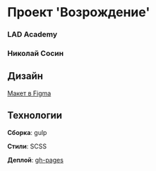 # Проект 'Возрождение'
### LAD Academy
### Николай Сосин

## Дизайн

[Макет в Figma](https://www.figma.com/file/PnuS5CJgeLsOqIh6TyDHyC/Frontend-practice---Renascence?type=design&node-id=0%3A1&mode=design&t=wu4TamiIR1c9Zqxf-1)

## Технологии
__Сборка__: gulp

__Стили__: SCSS

__Деплой__: 
[gh-pages](https://nmsosin.github.io/lad-renaissance/)
